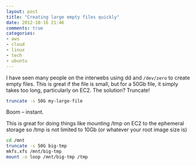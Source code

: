 ```yaml
---
layout: post
title: "Creating large empty files quickly"
date: 2012-10-16 21:46
comments: true
categories:
- aws
- cloud
- linux
- tech
- ubuntu
---
```

I have seen many people on the interwebs using dd and `/dev/zero` to create empty files. This is great if the file is small, but for a 50Gb file, it simply takes too long, particularly on EC2. The solution? Truncate!

``` bash
truncate -s 50G my-large-file
```

Boom – instant.

This is great for doing things like mounting /tmp on EC2 to the ephemeral storage so /tmp is not limited to 10Gb (or whatever your root image size is)

``` bash
cd /mnt
truncate -s 50G big-tmp
mkfs.xfs /mnt/big-tmp
mount -o loop /mnt/big-tmp /tmp
```
